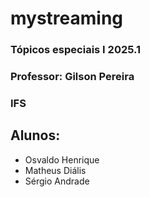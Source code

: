 # mystreaming

### Tópicos especiais I 2025.1
### Professor: Gilson Pereira
### IFS
## Alunos:
- Osvaldo Henrique
- Matheus Diális
- Sérgio Andrade